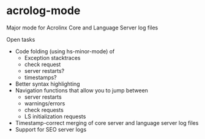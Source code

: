 acrolog-mode
============

Major mode for Acrolinx Core and Language Server log files

Open tasks

* Code folding (using hs-minor-mode) of 
  * Exception stacktraces
  * check request
  * server restarts?
  * timestamps?
* Better syntax highlighting
* Navigation functions that allow you to jump between
  * server restarts
  * warnings/errors
  * check requests
  * LS initialization requests
* Timestamp-correct merging of core server and language server log files
* Support for SEO server logs

